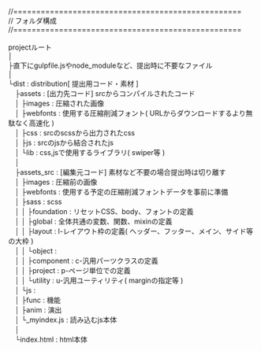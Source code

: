 
//==================================================<br>
//    フォルダ構成<br>
//==================================================<br>
<br>
projectルート<br>
│<br>
├直下にgulpfile.jsやnode_moduleなど、提出時に不要なファイル<br>
│<br>
└dist : distribution[ 提出用コード・素材 ]<br>
　├assets : [出力先コード] srcからコンパイルされたコード<br>
　│ ├images   : 圧縮された画像<br>
　│ ├webfonts : 使用する圧縮削減フォント( URLからダウンロードするより無駄なく高速化 )<br>
　│ ├css   : srcのscssから出力されたcss<br>
　│ ├js    : srcのjsから結合されたjs<br>
　│ └lib   : css,jsで使用するライブラリ( swiper等 )<br>
　│<br>
　├assets_src : [編集元コード] 素材など不要の場合提出時は切り離す<br>
　│ ├images   : 圧縮前の画像<br>
　│ ├webfonts : 使用する予定の圧縮削減フォントデータを事前に準備<br>
　│ ├sass   : scss<br>
　│ │ ├foundation : リセットCSS、body、フォントの定義<br>
　│ │ ├global : 全体共通の変数、関数、mixinの定義<br>
　│ │ ├layout : l-レイアウト枠の定義( ヘッダー、フッター、メイン、サイド等の大枠 )<br>
　│ │ └object : <br>
　│ │   ├component : c-汎用パーツクラスの定義<br>
　│ │   ├project   : p-ページ単位での定義<br>
　│ │   └utility   : u-汎用ユーティリティ( marginの指定等 )<br>
　│ └js     : <br>
　│   ├func : 機能<br>
　│   ├anim : 演出<br>
　│   └_myindex.js  : 読み込むjs本体<br>
　│<br>
　└index.html : html本体<br>
<br>